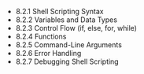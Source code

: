 

- 8.2.1 Shell Scripting Syntax
- 8.2.2 Variables and Data Types
- 8.2.3 Control Flow (if, else, for, while)
- 8.2.4 Functions
- 8.2.5 Command-Line Arguments
- 8.2.6 Error Handling
- 8.2.7 Debugging Shell Scripting